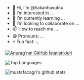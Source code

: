 - 👋 Hi, I’m @hakanhavutcu
- 👀 I’m interested in ...
- 🌱 I’m currently learning ...
- 💞️ I’m looking to collaborate on ...
- 📫 How to reach me ...
- 😄 Pronouns: ...
- ⚡ Fun fact: ...

<!---
hakanhavutcu/hakanhavutcu is a ✨ special ✨ repository because its `README.md` (this file) appears on your GitHub profile.
You can click the Preview link to take a look at your changes.
--->
[![Anurag'nın GitHub İstatistikleri](https://github-readme-stats.vercel.app/api?username=hakanhavutcu)](https://github.com/anuraghazra/github-readme-stats)

![Top Languages](https://github-readme-stats.vercel.app/api/top-langs/?username=hakanhavutcu&layout=compact&theme=radical)

![mustafacagri's github stats](https://github-readme-stats.vercel.app/api?username=hakanhavutcu&show_icons=true)



